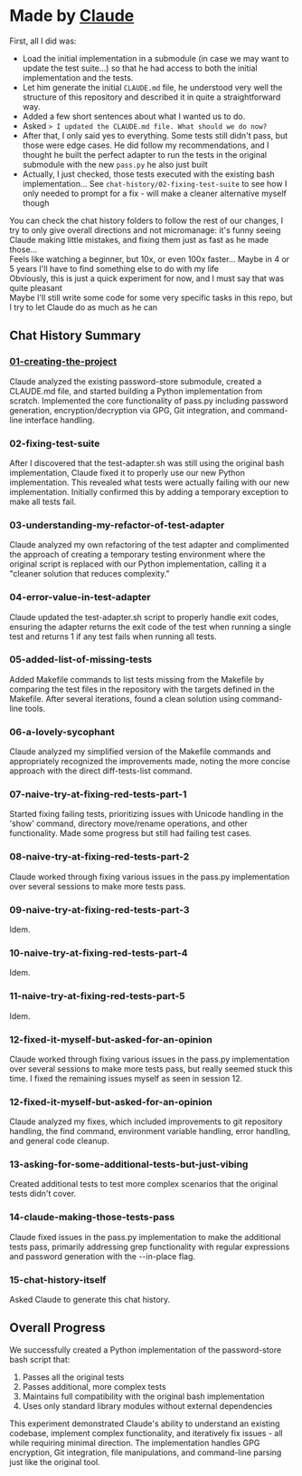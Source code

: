# Made by [Claude](https://github.com/anthropics/claude-code)

First, all I did was:
- Load the initial implementation in a submodule (in case we may want to update the test suite...) so that he had access to both the initial implementation and the tests.
- Let him generate the initial `CLAUDE.md` file, he understood very well the structure of this repository and described it in quite a straightforward way.
- Added a few short sentences about what I wanted us to do.
- Asked `> I updated the CLAUDE.md file. What should we do now?`
- After that, I only said yes to everything. Some tests still didn't pass, but those were edge cases. He did follow my recommendations, and I thought he built the perfect adapter to run the tests in the original submodule with the new `pass.py` he also just built
- Actually, I just checked, those tests executed with the existing bash implementation... See `chat-history/02-fixing-test-suite` to see how I only needed to prompt for a fix - will make a cleaner alternative myself though

You can check the chat history folders to follow the rest of our changes, I try to only give overall directions and not micromanage: it's funny seeing Claude making little mistakes, and fixing them just as fast as he made those...  
Feels like watching a beginner, but 10x, or even 100x faster... Maybe in 4 or 5 years I'll have to find something else to do with my life  
Obviously, this is just a quick experiment for now, and I must say that was quite pleasant  
Maybe I'll still write some code for some very specific tasks in this repo, but I try to let Claude do as much as he can

## Chat History Summary

### [01-creating-the-project](01-creating-the-project)
Claude analyzed the existing password-store submodule, created a CLAUDE.md file, and started building a Python implementation from scratch. Implemented the core functionality of pass.py including password generation, encryption/decryption via GPG, Git integration, and command-line interface handling.

### 02-fixing-test-suite
After I discovered that the test-adapter.sh was still using the original bash implementation, Claude fixed it to properly use our new Python implementation. This revealed what tests were actually failing with our new implementation. Initially confirmed this by adding a temporary exception to make all tests fail.

### 03-understanding-my-refactor-of-test-adapter
Claude analyzed my own refactoring of the test adapter and complimented the approach of creating a temporary testing environment where the original script is replaced with our Python implementation, calling it a "cleaner solution that reduces complexity."

### 04-error-value-in-test-adapter
Claude updated the test-adapter.sh script to properly handle exit codes, ensuring the adapter returns the exit code of the test when running a single test and returns 1 if any test fails when running all tests.

### 05-added-list-of-missing-tests
Added Makefile commands to list tests missing from the Makefile by comparing the test files in the repository with the targets defined in the Makefile. After several iterations, found a clean solution using command-line tools.

### 06-a-lovely-sycophant
Claude analyzed my simplified version of the Makefile commands and appropriately recognized the improvements made, noting the more concise approach with the direct diff-tests-list command.

### 07-naive-try-at-fixing-red-tests-part-1
Started fixing failing tests, prioritizing issues with Unicode handling in the 'show' command, directory move/rename operations, and other functionality. Made some progress but still had failing test cases.

### 08-naive-try-at-fixing-red-tests-part-2
Claude worked through fixing various issues in the pass.py implementation over several sessions to make more tests pass.

### 09-naive-try-at-fixing-red-tests-part-3
Idem.

### 10-naive-try-at-fixing-red-tests-part-4
Idem.

### 11-naive-try-at-fixing-red-tests-part-5
Idem.

### 12-fixed-it-myself-but-asked-for-an-opinion
Claude worked through fixing various issues in the pass.py implementation over several sessions to make more tests pass, but really seemed stuck this time.
I fixed the remaining issues myself as seen in session 12.

### 12-fixed-it-myself-but-asked-for-an-opinion
Claude analyzed my fixes, which included improvements to git repository handling, the find command, environment variable handling, error handling, and general code cleanup.

### 13-asking-for-some-additional-tests-but-just-vibing
Created additional tests to test more complex scenarios that the original tests didn't cover.

### 14-claude-making-those-tests-pass
Claude fixed issues in the pass.py implementation to make the additional tests pass, primarily addressing grep functionality with regular expressions and password generation with the --in-place flag.

### 15-chat-history-itself
Asked Claude to generate this chat history.

## Overall Progress

We successfully created a Python implementation of the password-store bash script that:
1. Passes all the original tests
2. Passes additional, more complex tests
3. Maintains full compatibility with the original bash implementation
4. Uses only standard library modules without external dependencies

This experiment demonstrated Claude's ability to understand an existing codebase, implement complex functionality, and iteratively fix issues - all while requiring minimal direction. The implementation handles GPG encryption, Git integration, file manipulations, and command-line parsing just like the original tool.
